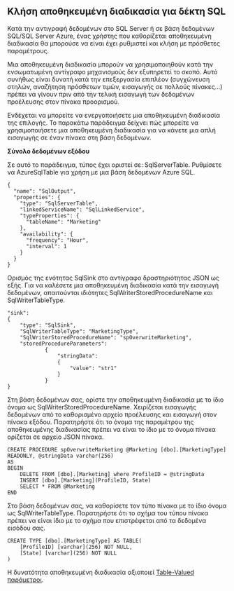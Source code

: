 ## <a name="invoking-stored-procedure-for-sql-sink"></a>Κλήση αποθηκευμένη διαδικασία για δέκτη SQL

Κατά την αντιγραφή δεδομένων στο SQL Server ή σε βάση δεδομένων SQL/SQL Server Azure, ένας χρήστης που καθορίζεται αποθηκευμένη διαδικασία θα μπορούσε να είναι έχει ρυθμιστεί και κλήση με πρόσθετες παραμέτρους. 

Μια αποθηκευμένη διαδικασία μπορούν να χρησιμοποιηθούν κατά την ενσωματωμένη αντίγραφο μηχανισμούς δεν εξυπηρετεί το σκοπό. Αυτό συνήθως είναι δυνατή κατά την επεξεργασία επιπλέον (συγχώνευση στηλών, αναζήτηση πρόσθετων τιμών, εισαγωγής σε πολλούς πίνακες...) πρέπει να γίνουν πριν από την τελική εισαγωγή των δεδομένων προέλευσης στον πίνακα προορισμού. 

Ενδέχεται να μπορείτε να ενεργοποιήσετε μια αποθηκευμένη διαδικασία της επιλογής. Το παρακάτω παράδειγμα δείχνει πώς μπορείτε να χρησιμοποιήσετε μια αποθηκευμένη διαδικασία για να κάνετε μια απλή εισαγωγής σε έναν πίνακα στη βάση δεδομένων. 

**Σύνολο δεδομένων εξόδου**

Σε αυτό το παράδειγμα, τύπος έχει οριστεί σε: SqlServerTable. Ρυθμίσετε να AzureSqlTable για χρήση με μια βάση δεδομένων Azure SQL. 

    {
      "name": "SqlOutput",
      "properties": {
        "type": "SqlServerTable",
        "linkedServiceName": "SqlLinkedService",
        "typeProperties": {
          "tableName": "Marketing"
        },
        "availability": {
          "frequency": "Hour",
          "interval": 1
        }
      }
    }
    
Ορισμός της ενότητας SqlSink στο αντίγραφο δραστηριότητας JSON ως εξής. Για να καλέσετε μια αποθηκευμένη διαδικασία κατά την εισαγωγή δεδομένων, απαιτούνται ιδιότητες SqlWriterStoredProcedureName και SqlWriterTableType.

    "sink":
    {
        "type": "SqlSink",
        "SqlWriterTableType": "MarketingType",
        "SqlWriterStoredProcedureName": "spOverwriteMarketing", 
        "storedProcedureParameters":
                {
                    "stringData": 
                    {
                        "value": "str1"     
                    }
                }
    }

Στη βάση δεδομένων σας, ορίστε την αποθηκευμένη διαδικασία με το ίδιο όνομα ως SqlWriterStoredProcedureName. Χειρίζεται εισαγωγής δεδομένων από το καθορισμένο αρχείο προέλευσης και εισαγωγή στον πίνακα εξόδου. Παρατηρήστε ότι το όνομα της παραμέτρου της αποθηκευμένης διαδικασίας πρέπει να είναι το ίδιο με το όνομα πίνακα ορίζεται σε αρχείο JSON πίνακα.

    CREATE PROCEDURE spOverwriteMarketing @Marketing [dbo].[MarketingType] READONLY, @stringData varchar(256)
    AS
    BEGIN
        DELETE FROM [dbo].[Marketing] where ProfileID = @stringData
        INSERT [dbo].[Marketing](ProfileID, State)
        SELECT * FROM @Marketing
    END

Στο βάση δεδομένων σας, να καθορίσετε τον τύπο πίνακα με το ίδιο όνομα ως SqlWriterTableType. Παρατηρήστε ότι το σχήμα του τύπου πίνακα πρέπει να είναι ίδιο με το σχήμα που επιστρέφεται από τα δεδομένα εισόδου σας.

    CREATE TYPE [dbo].[MarketingType] AS TABLE(
        [ProfileID] [varchar](256) NOT NULL,
        [State] [varchar](256) NOT NULL
    )

Η δυνατότητα αποθηκευμένη διαδικασία αξιοποιεί [Table-Valued παράμετροι](https://msdn.microsoft.com/library/bb675163.aspx).
